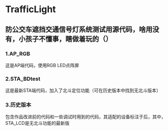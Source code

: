 # TrafficLight
## 防公交车遮挡交通信号灯系统测试用源代码，啥用没有，小孩子不懂事，瞎做着玩的（）

### 1.AP_RGB
这是AP端代码，使用RGB LED点阵屏
### 2.STA_BDtest
这是最新STA端代码，加入了北斗定位功能（可在历史版本中找到无北斗版本）
### 3.历史版本
包含作品改进前的代码和一些调试时用到的代码，其适配的设备标注于后，其中，STA_LCD是无北斗功能的最新版